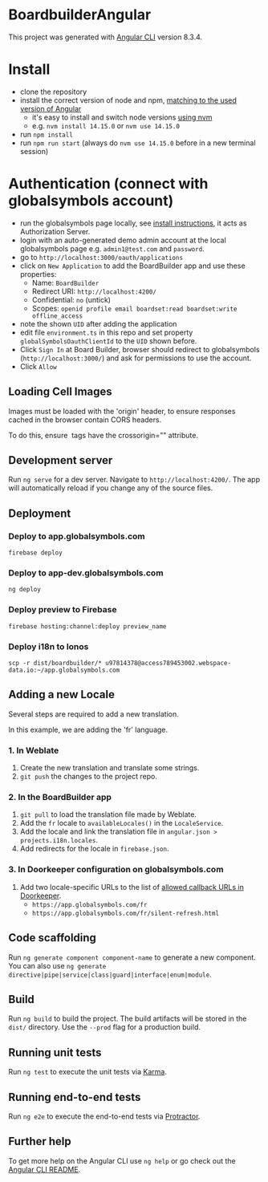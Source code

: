 # BoardbuilderAngular

This project was generated with [Angular CLI](https://github.com/angular/angular-cli) version 8.3.4.

# Install
* clone the repository
* install the correct version of node and npm, [matching to the used version of Angular](https://angular.io/guide/versions)
   * it's easy to install and switch node versions [using nvm](https://github.com/nvm-sh/nvm)
   * e.g. `nvm install 14.15.0` or `nvm use 14.15.0`
* run `npm install`
* run `npm run start` (always do `nvm use 14.15.0` before in a new terminal session)

# Authentication (connect with globalsymbols account)
* run the globalsymbols page locally, see [install instructions](https://github.com/global-symbols/globalsymbols-repo), it acts as Authorization Server.
* login with an auto-generated demo admin account at the local globalsymbols page e.g. `admin1@test.com` and `password`.
* go to `http://localhost:3000/oauth/applications`
* click on `New Application` to add the BoardBuilder app and use these properties:
   * Name: `BoardBuilder`
   * Redirect URI: `http://localhost:4200/`
   * Confidential: `no` (untick)
   * Scopes: `openid profile email boardset:read boardset:write offline_access`
* note the shown `UID` after adding the application
* edit file `environment.ts` in this repo and set property `globalSymbolsOauthClientId` to the `UID` shown before.
* Click `Sign In` at Board Builder, browser should redirect to globalsymbols (`http://localhost:3000/`) and ask for permissions to use the account.
* Click `Allow`

## Loading Cell Images
Images must be loaded with the 'origin' header, to ensure responses cached in the browser contain CORS headers.

To do this, ensure <img> tags have the crossorigin="" attribute. 


## Development server

Run `ng serve` for a dev server. Navigate to `http://localhost:4200/`. The app will automatically reload if you change any of the source files.

## Deployment 
### Deploy to app.globalsymbols.com
`firebase deploy`

### Deploy to app-dev.globalsymbols.com
`ng deploy`

### Deploy preview to Firebase
`firebase hosting:channel:deploy preview_name`

### Deploy i18n to Ionos
`scp -r dist/boardbuilder/* u97814378@access789453002.webspace-data.io:~/app.globalsymbols.com`

## Adding a new Locale
Several steps are required to add a new translation.

In this example, we are adding the 'fr' language.
### 1. In Weblate
1. Create the new translation and translate some strings.
2. `git push` the changes to the project repo.
### 2. In the BoardBuilder app
1. `git pull` to load the translation file made by Weblate.
2. Add the `fr` locale to `availableLocales()` in the `LocaleService`.
3. Add the locale and link the translation file in `angular.json > projects.i18n.locales`.
4. Add redirects for the locale in `firebase.json`.

### 3. In Doorkeeper configuration on globalsymbols.com
1. Add two locale-specific URLs to the list of [allowed callback URLs in Doorkeeper](https://globalsymbols.com/oauth/applications/1).
   * `https://app.globalsymbols.com/fr`
   * `https://app.globalsymbols.com/fr/silent-refresh.html`
  

## Code scaffolding

Run `ng generate component component-name` to generate a new component. You can also use `ng generate directive|pipe|service|class|guard|interface|enum|module`.

## Build

Run `ng build` to build the project. The build artifacts will be stored in the `dist/` directory. Use the `--prod` flag for a production build.

## Running unit tests

Run `ng test` to execute the unit tests via [Karma](https://karma-runner.github.io).

## Running end-to-end tests

Run `ng e2e` to execute the end-to-end tests via [Protractor](http://www.protractortest.org/).

## Further help

To get more help on the Angular CLI use `ng help` or go check out the [Angular CLI README](https://github.com/angular/angular-cli/blob/master/README.md).
